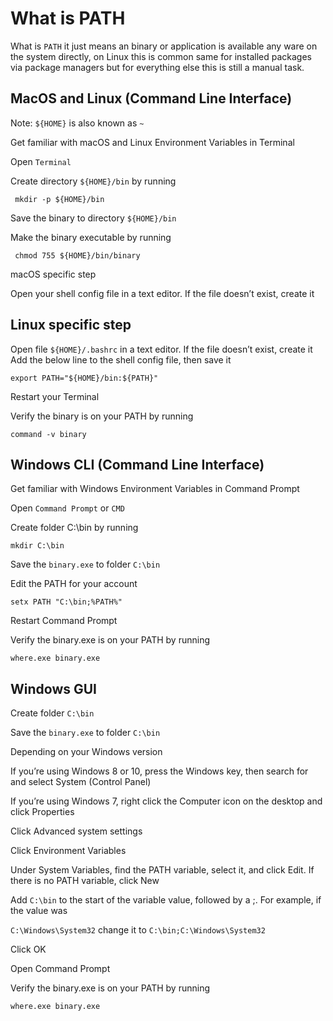 # What is PATH 


What is `PATH` it just means an binary or application is available any ware on the system directly, on Linux this is common same for installed packages via package managers but for everything else this is still a manual task.


## MacOS and Linux (Command Line Interface)


Note: `${HOME}` is also known as `~`

Get familiar with macOS and Linux Environment Variables in Terminal

Open `Terminal`

Create directory `${HOME}/bin` by running

     mkdir -p ${HOME}/bin


Save the binary to directory `${HOME}/bin`

Make the binary executable by running

     chmod 755 ${HOME}/bin/binary


macOS specific step

Open your shell config file in a text editor. If the file doesn’t exist, create it


## Linux specific step


Open file `${HOME}/.bashrc` in a text editor. If the file doesn’t exist, create it
Add the below line to the shell config file, then save it

    export PATH="${HOME}/bin:${PATH}"

Restart your Terminal

Verify the binary is on your PATH by running

    command -v binary


## Windows CLI (Command Line Interface)


Get familiar with Windows Environment Variables in Command Prompt

Open `Command Prompt` or `CMD`

Create folder C:\bin by running

    mkdir C:\bin

Save the `binary.exe` to folder `C:\bin`

Edit the PATH for your account

    setx PATH "C:\bin;%PATH%"

Restart Command Prompt

Verify the binary.exe is on your PATH by running

    where.exe binary.exe


## Windows GUI


Create folder `C:\bin`

Save the `binary.exe` to folder `C:\bin`

Depending on your Windows version

If you’re using Windows 8 or 10, press the Windows key, then search for and select System (Control Panel)

If you’re using Windows 7, right click the Computer icon on the desktop and click Properties

Click Advanced system settings

Click Environment Variables

Under System Variables, find the PATH variable, select it, and click Edit. If there is no PATH variable, click New

Add `C:\bin` to the start of the variable value, followed by a ;. For example, if the value was 

`C:\Windows\System32` change it to `C:\bin;C:\Windows\System32`

Click OK

Open Command Prompt

Verify the binary.exe is on your PATH by running

    where.exe binary.exe